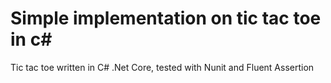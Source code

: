 # Simple implementation on tic tac toe in c#
Tic tac toe written in C# .Net Core, tested with Nunit and Fluent Assertion
